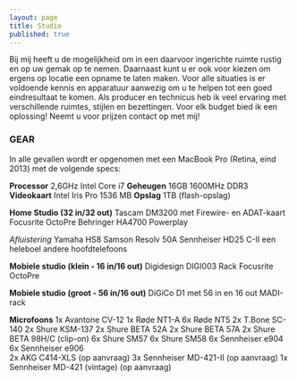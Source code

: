 ```yaml
---
layout: page
title: Studio
published: true
---
```


Bij mij heeft u de mogelijkheid om in een daarvoor ingerichte ruimte rustig en op uw gemak op te nemen. Daarnaast kunt u er ook voor kiezen om ergens op locatie een opname te laten maken. Voor alle situaties is er voldoende kennis en apparatuur aanwezig om u te helpen tot een goed eindresultaat te komen. 
Als producer en technicus heb ik veel ervaring met verschillende ruimtes, stijlen en bezettingen. Voor elk budget bied ik een oplossing! Neemt u voor prijzen contact op met mij! 

### GEAR
In alle gevallen wordt er opgenomen met een MacBook Pro (Retina, eind 2013) met de volgende specs:

**Processor** 	2,6GHz Intel Core i7
**Geheugen**	16GB 1600MHz DDR3
**Videokaart** 	Intel Iris Pro 1536 MB
**Opslag**		1TB (flash-opslag)


**Home Studio (32 in/32 out)**
Tascam DM3200 met Firewire- en ADAT-kaart
Focusrite OctoPre
Behringer HA4700 Powerplay

_Afluistering_
Yamaha HS8
Samson Resolv 50A
Sennheiser HD25 C-II
een heleboel andere hoofdtelefoons


**Mobiele studio (klein - 16 in/16 out)**
Digidesign DIGI003 Rack
Focusrite OctoPre


**Mobiele studio (groot - 56 in/16 out)**
DiGiCo D1 met 56 in en 16 out MADI-rack


**Microfoons**
1x	Avantone CV-12
1x 	Røde NT1-A
6x	Røde NT5
2x 	T.Bone SC-140
2x 	Shure KSM-137 
2x	Shure BETA 52A
2x	Shure BETA 57A
2x	Shure BETA 98H/C (clip-on)
6x	Shure SM57
6x	Shure SM58
6x 	Sennheiser e904
6x 	Sennheiser e906 	
2x 	AKG C414-XLS (op aanvraag)
3x 	Sennheiser MD-421-II (op aanvraag)
1x 	Sennheiser MD-421 (vintage) (op aanvraag)